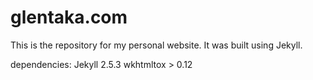 # glentaka.com
This is the repository for my personal website.
It was built using Jekyll.

dependencies:
Jekyll 2.5.3
wkhtmltox > 0.12
